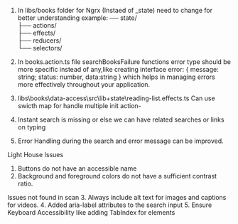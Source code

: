 1. In libs/books folder for Ngrx (Instaed of _state) need to change for better understanding 
example: ── state/          
                ├── actions/    
                ├── effects/    
                ├── reducers/   
                └── selectors/
2. In books.action.ts file 
searchBooksFailure functions error type should be more specific instead of any,like creating interface error: { message: string; status: number, data:string }
  which helps in managing errors more effectively throughout your application.

3. libs\books\data-access\src\lib\+state\reading-list.effects.ts
  Can use swicth map for handle multiple init action-
4. Instant search is missing or else we can have related searches or links on typing
5. Error Handling during the search and error message can be improved.

Light House Issues

1. Buttons do not have an accessible name
2. Background and foreground colors do not have a sufficient contrast ratio.

Issues not found in scan
3. Always include alt text for images and captions for videos.
4. Added aria-label attributes to the search input
5. Ensure Keyboard Accessibility like adding TabIndex for elements